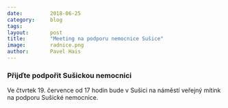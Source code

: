```yaml
---
date:         2018-06-25
category:     blog
tags:         
layout:       post
title:        "Meeting na podporu nemocnice Sušice" 
image:        radnice.png
author:       Pavel Hais
---
```


### Přijďte podpořit Sušickou nemocnici

Ve čtvrtek 19. července od 17 hodin bude v Sušici na náměstí veřejný mítink na podporu Sušické nemocnice. 
